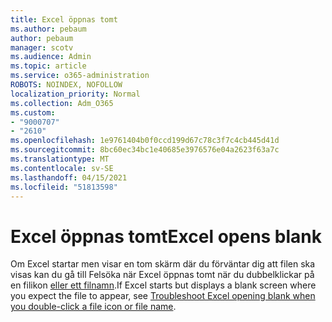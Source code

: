 ```yaml
---
title: Excel öppnas tomt
ms.author: pebaum
author: pebaum
manager: scotv
ms.audience: Admin
ms.topic: article
ms.service: o365-administration
ROBOTS: NOINDEX, NOFOLLOW
localization_priority: Normal
ms.collection: Adm_O365
ms.custom:
- "9000707"
- "2610"
ms.openlocfilehash: 1e9761404b0f0ccd199d67c78c3f7c4cb445d41d
ms.sourcegitcommit: 8bc60ec34bc1e40685e3976576e04a2623f63a7c
ms.translationtype: MT
ms.contentlocale: sv-SE
ms.lasthandoff: 04/15/2021
ms.locfileid: "51813598"
---
```

# <a name="excel-opens-blank"></a><span data-ttu-id="6653d-102">Excel öppnas tomt</span><span class="sxs-lookup"><span data-stu-id="6653d-102">Excel opens blank</span></span>

<span data-ttu-id="6653d-103">Om Excel startar men visar en tom skärm där du förväntar dig att filen ska visas kan du gå till Felsöka när Excel öppnas tomt när du dubbelklickar på en filikon [eller ett filnamn](https://docs.microsoft.com/office/troubleshoot/excel/excel-opens-blank).</span><span class="sxs-lookup"><span data-stu-id="6653d-103">If Excel starts but displays a blank screen where you expect the file to appear, see [Troubleshoot Excel opening blank when you double-click a file icon or file name](https://docs.microsoft.com/office/troubleshoot/excel/excel-opens-blank).</span></span>